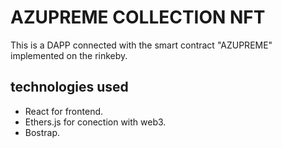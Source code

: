 # AZUPREME COLLECTION NFT
This is a DAPP connected with the smart contract "AZUPREME" implemented on the rinkeby. 

## technologies used

* React for frontend.
* Ethers.js for conection with web3.
* Bostrap.



